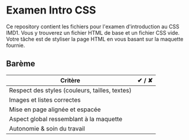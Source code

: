 # Examen Intro CSS

Ce repository contient les fichiers pour l'examen d'introduction au CSS IMD1. Vous y trouverez un fichier HTML de base et un fichier CSS vide. Votre tâche est de styliser la page HTML en vous basant sur la maquette fournie.

## Barème

| Critère                                        | ✔ / ✘ |
| ---------------------------------------------- | ----- |
| Respect des styles (couleurs, tailles, textes) |       |
| Images et listes correctes                     |       |
| Mise en page alignée et espacée                |       |
| Aspect global ressemblant à la maquette        |       |
| Autonomie & soin du travail                    |       |
